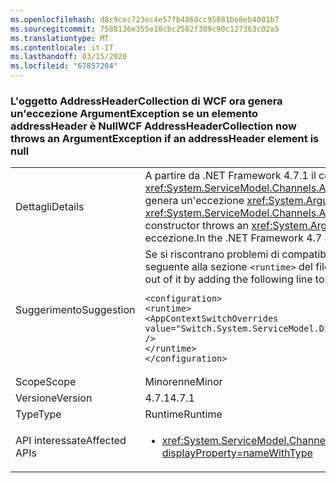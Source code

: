 ```yaml
---
ms.openlocfilehash: d8c9cec723ec4e57fb4868cc95881be8eb4001b7
ms.sourcegitcommit: 7588136e355e10cbc2582f389c90c127363c02a5
ms.translationtype: MT
ms.contentlocale: it-IT
ms.lasthandoff: 03/15/2020
ms.locfileid: "67857204"
---
```

### <a name="wcf-addressheadercollection-now-throws-an-argumentexception-if-an-addressheader-element-is-null"></a><span data-ttu-id="1dc49-101">L'oggetto AddressHeaderCollection di WCF ora genera un'eccezione ArgumentException se un elemento addressHeader è Null</span><span class="sxs-lookup"><span data-stu-id="1dc49-101">WCF AddressHeaderCollection now throws an ArgumentException if an addressHeader element is null</span></span>

|   |   |
|---|---|
|<span data-ttu-id="1dc49-102">Dettagli</span><span class="sxs-lookup"><span data-stu-id="1dc49-102">Details</span></span>|<span data-ttu-id="1dc49-103">A partire da .NET Framework 4.7.1 il costruttore <xref:System.ServiceModel.Channels.AddressHeaderCollection.%23ctor(System.Collections.Generic.IEnumerable{System.ServiceModel.Channels.AddressHeader})> genera un'eccezione <xref:System.ArgumentException> se uno degli elementi è <code>null</code>.</span><span class="sxs-lookup"><span data-stu-id="1dc49-103">Starting with the .NET Framework 4.7.1, the <xref:System.ServiceModel.Channels.AddressHeaderCollection.%23ctor(System.Collections.Generic.IEnumerable{System.ServiceModel.Channels.AddressHeader})> constructor throws an <xref:System.ArgumentException> if one of the elements is <code>null</code>.</span></span> <span data-ttu-id="1dc49-104">In .NET Framework 4.7 e versioni precedenti non viene generata alcuna eccezione.</span><span class="sxs-lookup"><span data-stu-id="1dc49-104">In the .NET Framework 4.7 and earlier versions, no exception is thrown.</span></span>|
|<span data-ttu-id="1dc49-105">Suggerimento</span><span class="sxs-lookup"><span data-stu-id="1dc49-105">Suggestion</span></span>|<span data-ttu-id="1dc49-106">Se si riscontrano problemi di compatibilità con questa modifica in .NET Framework 4.7.1 o versione successiva, è possibile rifiutarla esplicitamente aggiungendo la riga seguente alla sezione <code>&lt;runtime&gt;</code> del file app.config:</span><span class="sxs-lookup"><span data-stu-id="1dc49-106">If you encounter compatibility issues with this change on the .NET Framework 4.7.1 or a later version, you can opt-out of it by adding the following line to the <code>&lt;runtime&gt;</code> section of the app.config file::</span></span><pre><code class="lang-xml">&lt;configuration&gt;&#13;&#10;&lt;runtime&gt;&#13;&#10;&lt;AppContextSwitchOverrides value=&quot;Switch.System.ServiceModel.DisableAddressHeaderCollectionValidation=true&quot; /&gt;&#13;&#10;&lt;/runtime&gt;&#13;&#10;&lt;/configuration&gt;&#13;&#10;</code></pre>|
|<span data-ttu-id="1dc49-107">Scope</span><span class="sxs-lookup"><span data-stu-id="1dc49-107">Scope</span></span>|<span data-ttu-id="1dc49-108">Minorenne</span><span class="sxs-lookup"><span data-stu-id="1dc49-108">Minor</span></span>|
|<span data-ttu-id="1dc49-109">Versione</span><span class="sxs-lookup"><span data-stu-id="1dc49-109">Version</span></span>|<span data-ttu-id="1dc49-110">4.7.1</span><span class="sxs-lookup"><span data-stu-id="1dc49-110">4.7.1</span></span>|
|<span data-ttu-id="1dc49-111">Type</span><span class="sxs-lookup"><span data-stu-id="1dc49-111">Type</span></span>|<span data-ttu-id="1dc49-112">Runtime</span><span class="sxs-lookup"><span data-stu-id="1dc49-112">Runtime</span></span>|
|<span data-ttu-id="1dc49-113">API interessate</span><span class="sxs-lookup"><span data-stu-id="1dc49-113">Affected APIs</span></span>|<ul><li><xref:System.ServiceModel.Channels.AddressHeaderCollection.%23ctor(System.Collections.Generic.IEnumerable{System.ServiceModel.Channels.AddressHeader})?displayProperty=nameWithType></li></ul>|

